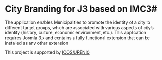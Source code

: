 # City Branding for J3 based on IMC3#
The application enables Municipalities to promote the identity of a city to different target groups, which are associated with various aspects of city’s identity (history, culture, economic environment, etc.).
This application requires Joomla 3.x and contains a fully functional extension that can be [installed as any other extension](https://docs.joomla.org/Installing_an_extension)

This project is supported by [ICOS/URENIO](http://icos.urenio.org/)